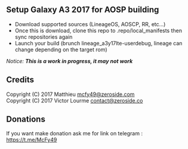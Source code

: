 ## Setup Galaxy A3 2017 for AOSP building

* Download supported sources (LineageOS, AOSCP, RR, etc...)
* Once this is download, clone this repo to .repo/local_manifests then sync repositories again
* Launch your build (brunch lineage_a3y17lte-userdebug, lineage can change depending on the target rom)

*Notice:* **_This is a work in progress, it may not work_**

## Credits

Copyright (C) 2017 Matthieu <mcfy49@zeroside.com><br>
Copyright (C) 2017 Victor Lourme <contact@zeroside.co>

## Donations

If you want make donation ask me for link on telegram :
https://t.me/McFy49
